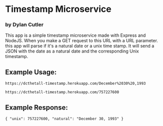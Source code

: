 # Timestamp Microservice
### by Dylan Cutler

This app is a simple timestamp microservice made with Express and NodeJS.
When you make a GET request to this URL with a URL parameter.
this app will parse if it's a natural date or a unix time stamp.
It will send a JSON with the date as a natural date and the corresponding Unix timestamp.

## Example Usage:

`https://dcthetall-timestamp.herokuapp.com/December%2030%20,1993`

`https://dcthetall-timestamp.herokuapp.com/757227600`


## Example Response:

`{ "unix": 757227600, "natural": "December 30, 1993" }`
